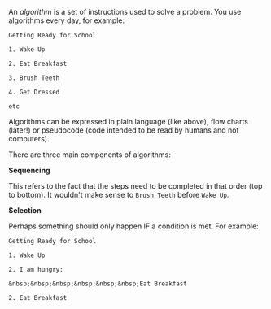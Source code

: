 An _algorithm_ is a set of instructions used to solve a problem.  You use algorithms every day, for example:

`Getting Ready for School`

`1. Wake Up`

`2. Eat Breakfast`

`3. Brush Teeth`

`4. Get Dressed`

`etc`

Algorithms can be expressed in plain language (like above), flow charts (later!) or pseudocode (code intended to be read by humans and not computers).

There are three main components of algorithms:

**Sequencing**

This refers to the fact that the steps need to be completed in that order (top to bottom).  It wouldn't make sense to `Brush Teeth` before `Wake Up`.

**Selection**

Perhaps something should only happen IF a condition is met.  For example:

`Getting Ready for School`

`1. Wake Up`

`2. I am hungry:`

`&nbsp;&nbsp;&nbsp;&nbsp;&nbsp;&nbsp;Eat Breakfast`

`2. Eat Breakfast`

